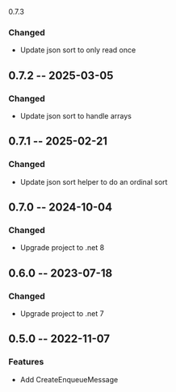 0.7.3

### Changed
* Update json sort to only read once

## 0.7.2 -- 2025-03-05

### Changed
* Update json sort to handle arrays

## 0.7.1 -- 2025-02-21

### Changed
* Update json sort helper to do an ordinal sort

## 0.7.0 -- 2024-10-04

### Changed
* Upgrade project to .net 8

## 0.6.0 -- 2023-07-18

### Changed
* Upgrade project to .net 7

## 0.5.0 -- 2022-11-07

### Features
* Add CreateEnqueueMessage